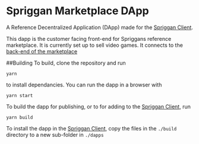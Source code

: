 # Spriggan Marketplace DApp

A Reference Decentralized Application (DApp) made for the [Spriggan Client](https://github.com/Open-Market-Dev-Club/spriggan-client).

This dapp is the customer facing front-end for Spriggans reference marketplace. It is currently set up to sell video games. It connects to the [back-end of the marketplace](https://github.com/Open-Market-Dev-Club/spriggan-marketplace-backend)

##Building
To build, clone the repository and run 

`yarn`

to install dependancies. You can run the dapp in a browser with

`yarn start`

To build the dapp for publishing, or to for adding to the [Spriggan Client](https://github.com/Open-Market-Dev-Club/spriggan-client), run

`yarn build`


To install the dapp in the [Spriggan Client](https://github.com/Open-Market-Dev-Club/spriggan-client), copy the files in the `./build` directory to a new sub-folder in `./dapps`
